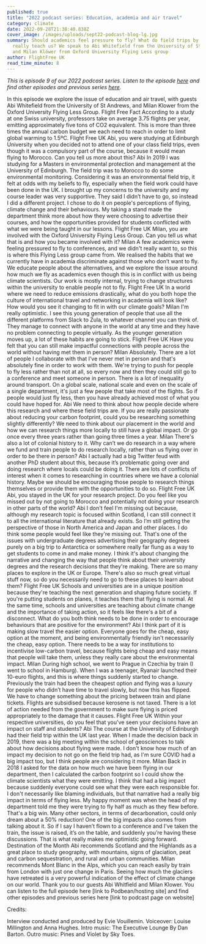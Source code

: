 ```yaml
---
published: true
title: "2022 podcast series: Education, academia and air travel"
category: climate
date: 2022-09-28T21:38:40.838Z
cover_image: /images/uploads/sept22-podcast-blog-lg.jpg
summary: Should academics feel pressure to fly? What do field trips by air
  really teach us? We speak to Abi Whitefield from the University of St Andrews
  and Milan Klöwer from Oxford University Flying Less group
author: FlightFree UK
read_time_minute: 8
---
```

*This is episode 9 of our 2022 podcast series. Listen to the episode [here](https://flightfreeuk.podbean.com/e/2022-series-education-academia-and-air-travel/) and find other episodes and previous series [here](/podcast).*

In this episode we explore the issue of education and air travel, with guests Abi Whitefield from the University of St Andrews, and Milan Klower from the Oxford University Flying Less Group.
Flight Free Fact
According to a study at one Swiss university, professors take on average 3.75 flights per year, emitting approximately five tons of CO2 equivalent. This is more than three times the annual carbon budget we each need to reach in order to limit global warming to 1.5ºC.
Flight Free UK
Abi, you were studying at Edinburgh University when you decided not to attend one of your class field trips, even though it was a compulsory part of the course, because it would mean flying to Morocco. Can you tell us more about this?
Abi
In 2019 I was studying for a Masters in environmental protection and management at the University of Edinburgh. 
The field trip was to Morocco to do some environmental monitoring. Considering it was an environmental field trip, it felt at odds with my beliefs to fly, especially when the field work could have been done in the UK.
I brought up my concerns to the university and my course leader was very supportive. They said I didn’t have to go, so instead I did a different project. I chose to do it on people's perceptions of flying, climate change and their behaviours. My taking a stand made the department think more about how they were choosing to advertise their courses, and how the opportunities provided for students conflicted with what we were being taught in our lessons. 
Flight Free UK
Milan, you are involved with the Oxford University Flying Less Group. Can you tell us what that is and how you became involved with it?
Milan
A few academics were feeling pressured to fly to conferences, and we didn't really want to, so this is where this Flying Less group came from. We realised the habits that we currently have in academia discriminate against those who don’t want to fly. 
We educate people about the alternatives, and we explore the issue around how much we fly as academics even though this is in conflict with us being climate scientists. Our work is mostly internal, trying to change structures within the university to enable people not to fly.
Flight Free UK
In a world where we need to reduce emissions drastically, what do you both hope the culture of international travel and networking in academia will look like? How would you see it changing to fit in with our climate goals?
Milan
I'm really optimistic. I see this young generation of people that use all the different platforms from Slack to Zula, to whatever channel you can think of. They manage to connect with anyone in the world at any time and they have no problem connecting to people virtually. As the younger generation moves up, a lot of these habits are going to stick. 
Flight Free UK
Have you felt that you can still make impactful connections with people across the world without having met them in person?
Milan
Absolutely. There are a lot of people I collaborate with that I’ve never met in person and that's absolutely fine in order to work with them. 
We're trying to push for people to fly less rather than not at all, so every now and then they could still go to a conference and meet someone in person. 
There is a lot of inequality around transport. On a global scale, national scale and even on the scale of a single department, it's just a few people that take most of the flights.
So if people would just fly less, then you have already achieved most of what you could have hoped for. 
Abi
We need to think about how people decide where this research and where these field trips are. If you are really passionate about reducing your carbon footprint, could you be researching something slightly differently?
We need to think about our placement in the world and how we can research things more locally to still have a global impact. Or go once every three years rather than going three times a year.
Milan
There's also a lot of colonial history to it. Why can’t we do research in a way where we fund and train people to do research locally, rather than us flying over in order to be there in person? 
Abi
I actually had a big Twitter feud with another PhD student about this, because it’s problematic going over and doing research where locals could be doing it. There are lots of conflicts of interest when it comes to researching in countries where we have a colonial history. Maybe we should be encouraging those people to research things themselves or provide them with the opportunities to do so.
Flight Free UK
Abi, you stayed in the UK for your research project. Do you feel like you missed out by not going to Morocco and potentially not doing your research in other parts of the world?
Abi
I don't feel I'm missing out because, although my research topic is focused within Scotland, I can still connect it to all the international literature that already exists. So I’m still getting the perspective of those in North America and Japan and other places.
I do think some people would feel like they're missing out. That's one of the issues with undergraduate degrees advertising their geography degrees purely on a big trip to Antarctica or somewhere really far flung as a way to get students to come in and make money. 
I think it's about changing the narrative and changing the way that people think about their university degrees and the research decisions that they're making.
There are so many places to explore in the UK or Europe. There's also so much great virtual stuff now, so do you necessarily need to go to these places to learn about them?
Flight Free UK
Schools and universities are in a unique position because they're teaching the next generation and shaping future society. If you're putting students on planes, it teaches them that flying is normal. 
At the same time, schools and universities are teaching about climate change and the importance of taking action, so it feels like there's a bit of a disconnect. What do you both think needs to be done in order to encourage behaviours that are positive for the environment?
Abi
I think part of it is making slow travel the easier option. Everyone goes for the cheap, easy option at the moment, and being environmentally friendly isn't necessarily the cheap, easy option.
There needs to be a way for institutions to incentivise low-carbon travel, because flights being cheap and easy means that people will take them, unless they really care about the environmental impact.
Milan
During high school, we went to Prague in Czechia by train (I went to school in Hamburg).
When I was a teenager, Ryanair launched their 10-euro flights, and this is where things suddenly started to change. Previously the train had been the cheapest option and flying was a luxury for people who didn’t have time to travel slowly, but now this has flipped.
We have to change something about the pricing between train and plane tickets. Flights are subsidised because kerosene is not taxed. There is a lot of action needed from the government to make sure flying is priced appropriately to the damage that it causes.
Flight Free UK
Within your respective universities, do you feel that you've seen your decisions have an impact on staff and students?
Abi
The course at the University of Edinburgh had their field trip within the UK last year. When I made the decision back in 2019, there was a big meeting within the school of geosciences to talk about how decisions about flying were made.
I don't know how much of an impact my decision to not go on the field trip had, as I'm sure COVID had a big impact too, but I think people are considering it more.
Milan
Back in 2018 I asked for the data on how much we have been flying in our department, then I calculated the carbon footprint so I could show the climate scientists what they were emitting. 
I think that had a big impact because suddenly everyone could see what they were each responsible for. I don't necessarily like blaming individuals, but that narrative had a really big impact in terms of flying less.
My happy moment was when the head of my department told me they were trying to fly half as much as they flew before. That's a big win. Many other sectors, in terms of decarbonation, could only dream about a 50% reduction!
One of the big impacts also comes from talking about it. So if I say I haven’t flown to a conference and I've taken the train, the issue is raised, it’s on the table, and suddenly you’re having these discussions. That is what really makes me optimistic going forward.
Destination of the Month
Abi recommends Scotland and the Highlands as a great place to study geography, with mountains, signs of glaciation, peat and carbon sequestration, and rural and urban communities.
Milan recommends Mont Blanc in the Alps, which you can reach easily by train from London with just one change in Paris. Seeing how much the glaciers have retreated is a very powerful indication of the effect of climate change on our world.
Thank you to our guests Abi Whitfield and Milan Klower. You can listen to the full episode here \[link to Podbean/hosting site] and find other episodes and previous series here \[link to podcast page on website]

Credits:

Interview conducted and produced by Evie Vouillemin. Voiceover: Louise Millington and Anna Hughes. Intro music: The Executive Lounge By Dan Barton. Outro music: Pines and Violet by Sky Toes.